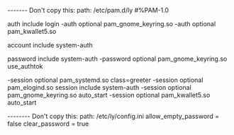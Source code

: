 ------- Don't copy this: path: /etc/pam.d/ly
#%PAM-1.0

auth       include      login
-auth      optional     pam_gnome_keyring.so
-auth      optional     pam_kwallet5.so

account    include      system-auth

password   include      system-auth
-password  optional     pam_gnome_keyring.so use_authtok

-session   optional     pam_systemd.so       class=greeter
-session   optional     pam_elogind.so
session    include      system-auth
-session   optional     pam_gnome_keyring.so auto_start
-session   optional     pam_kwallet5.so      auto_start

-------- Don't copy this: path: /etc/ly/config.ini
allow_empty_password = false
clear_password = true


